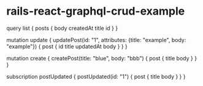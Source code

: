# rails-react-graphql-crud-example
query list {
  posts {
    body
    createdAt
    title
    id
  }
}

mutation update {
  updatePost(id: "1", attributes: {title: "example", body: "example"}) {
    post {
      id
      title
      updatedAt
      body
    }
  }
}

mutation create {
  createPost(title: "blue", body: "bbb") {
    post {
      title
      body
    }
  }
}

subscription postUpdated {
  postUpdated(id: "1") {
    post {
      title
      body
    }
  }
}
